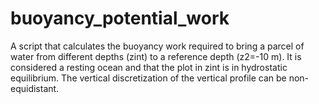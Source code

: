 # buoyancy_potential_work
A script that calculates the buoyancy work required to bring a parcel of water from different depths (zint) to a reference depth (z2=-10 m). 
It is considered a resting ocean and that the plot in zint is in hydrostatic equilibrium. 
The vertical discretization of the vertical profile can be non-equidistant.
